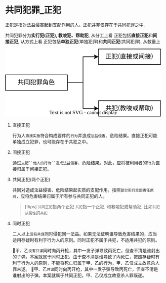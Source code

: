 # 共同犯罪_正犯

正犯是指对法益侵害起到支配作用的人。正犯并非仅存在于共同犯罪之中.

共同犯罪分为**实行犯(正犯), 教唆犯、帮助犯**, 从分工上看
正犯包括**直接正犯**和**间接正犯**, 从方式上看
正犯包括**单独正犯**(单独犯罪)和**共同正犯**(共同犯罪), 从数量上

 
![alt text](共同犯罪_正犯/共同犯罪_正犯分类.svg)

1. 直接正犯

    行为人`直接实施`符合构成要件的`行为`并造成`法益侵害`、危险结果。直接正犯可能单独成立犯罪，也可能存在于共犯之中。

2. 间接正犯
    
    通过`支配``他人的行为``造成法益侵害`、危险结果。对此，应将被利用者的行为直接归属于间接正犯。

3. 共同正犯(两个正犯)
    
    共同对造成法益侵害、危险结果起实质的支配作用。按照`部分实行全部责任原则`，应将危害结果归属于所有参与共同正犯的人。

    > [!tips]
    > `共同正犯`指两个正犯
    > `共犯`指一个正犯, 和教唆犯或帮助犯, 比如`共犯从属性`的`共犯`

4. 同时正犯

    二人以上`没有共谋`同时侵犯同一法益。如果无法证明谁导致危害结果的，应当适用存疑时有利于行为人的原则。同时正犯不属于共犯，不适用共犯的原则。
    
    🍐甲、乙`没有共谋`同时向丙开枪，其中一发子弹导致丙死亡，但查不清是谁射出的子弹。本案就属于同时正犯，由于查不清是谁导致了丙死亡，按照存疑时有利于行为人的原则，不能将死亡归属于甲、乙的行为，甲、乙仅成立故意杀人罪未遂。
    🍐甲、乙`共谋`同时向丙开枪，其中一发子弹导致丙死亡，但查不清是谁射出的子弹。本案就属于共同正犯，甲、乙仅成立故意杀人罪既遂。








